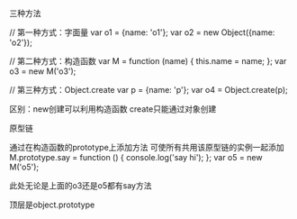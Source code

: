 三种方法

  // 第一种方式：字面量
  var o1 = {name: 'o1'};
  var o2 = new Object({name: 'o2'});

  // 第二种方式：构造函数
  var M = function (name) { this.name = name; };
  var o3 = new M('o3');

  // 第三种方式：Object.create
  var p = {name: 'p'};
  var o4 = Object.create(p);

  区别：new创建可以利用构造函数 create只能通过对象创建

原型链

  通过在构造函数的prototype上添加方法 可使所有共用该原型链的实例一起添加
  M.prototype.say = function () {
          console.log('say hi');
      };
      var o5 = new M('o5');

  此处无论是上面的o3还是o5都有say方法

  顶层是object.prototype
  